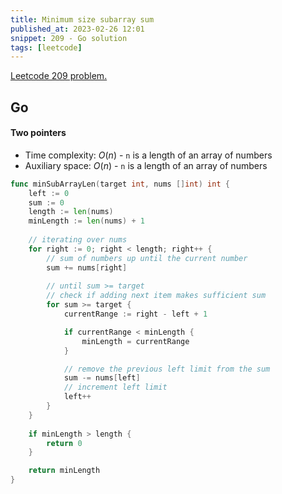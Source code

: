 ```yaml
---
title: Minimum size subarray sum
published_at: 2023-02-26 12:01
snippet: 209 - Go solution
tags: [leetcode]
---
```


[Leetcode 209 problem.](https://leetcode.com/problems/minimum-size-subarray-sum/)

## Go

#### Two pointers

- Time complexity: $O(n)$ - `n` is a length of an array of numbers
- Auxiliary space: $O(n)$ - `n` is a length of an array of numbers

```go
func minSubArrayLen(target int, nums []int) int {
    left := 0
    sum := 0
    length := len(nums)
    minLength := len(nums) + 1
    
    // iterating over nums
    for right := 0; right < length; right++ {
        // sum of numbers up until the current number
        sum += nums[right]
        
        // until sum >= target
        // check if adding next item makes sufficient sum
        for sum >= target {
            currentRange := right - left + 1

            if currentRange < minLength {
                minLength = currentRange
            }

            // remove the previous left limit from the sum
            sum -= nums[left]
            // increment left limit
            left++
        }
    }
    
    if minLength > length {
        return 0
    }

    return minLength
}
```